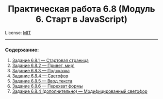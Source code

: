 <!-- SkillFactory PHPDEV-34 Рыков Денис-->

<h1 align="center">Практическая работа 6.8 (Модуль 6. Старт в JavaScript)</h1>

License: [MIT](./license.md "Смотреть лицензию")

---

### Содержание:

1. [Задание 6.8.1 — Стартовая страница](index.html)
2. [Задание 6.8.2 — Привет, мир!](task1/index.html)
3. [Задание 6.8.3 — Подсказка](task2/index.html)
4. [Задание 6.8.4 — Светофор](task3/index.html)
5. [Задание 6.8.5 — Ввод текста](task4/index.html)
6. [Задание 6.8.6 — Перехват формы](task5/index.html)
6. [Задание 6.8.4 (дополнительно) — Модифицированный светофор](task6)